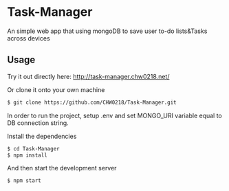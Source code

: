 # Task-Manager

An simple web app that using mongoDB to save user to-do lists&Tasks across devices



## Usage

Try it out directly here: http://task-manager.chw0218.net/

Or clone it onto your own machine

```bash
$ git clone https://github.com/CHW0218/Task-Manager.git
```
In order to run the project, setup .env and set MONGO_URI variable equal to DB connection string.

Install the dependencies
```bash
$ cd Task-Manager
$ npm install
```

And then start the development server
```bash
$ npm start
```
